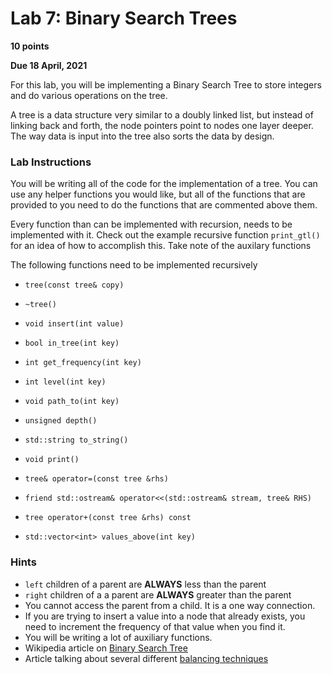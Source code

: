 # Lab 7: Binary Search Trees #
**10 points**

**Due 18 April, 2021**

For this lab, you will be implementing a Binary Search Tree to store integers and do various operations on the tree.

A tree is a data structure very similar to a doubly linked list, but instead of linking back and forth, the node pointers point to nodes one layer deeper. The way data is input into the tree also sorts the data by design. 

### Lab Instructions ###
You will be writing all of the code for the implementation of a tree. You can use any helper functions you would like, but all of the functions that are provided to you need to do the functions that are commented above them. 

Every function than can be implemented with recursion, needs to be implemented with it. Check out the example recursive function `print_gtl()` for an idea of how to accomplish this. Take note of the auxilary functions 

The following functions need to be implemented recursively

- `tree(const tree& copy)`

- `~tree()`

- `void insert(int value)`

- `bool in_tree(int key)` 

- `int get_frequency(int key)`

- `int level(int key)`

- `void path_to(int key)`

- `unsigned depth()`

- `std::string to_string()`

- `void print()`

- `tree& operator=(const tree &rhs)`

- `friend std::ostream& operator<<(std::ostream& stream, tree& RHS)`

- `tree operator+(const tree &rhs) const`

- `std::vector<int> values_above(int key)`


### Hints ###
- `left` children of a parent are **ALWAYS** less than the parent 
- `right` children of a a parent are **ALWAYS** greater than the parent
- You cannot access the parent from a child. It is a one way connection.
- If you are trying to insert a value into a node that already exists, you need to increment the frequency of that value when you find it.
- You will be writing a lot of auxiliary functions.
- Wikipedia article on [Binary Search Tree](https://en.wikipedia.org/wiki/Binary_search_tree)
- Article talking about several different [balancing techniques](https://web.eecs.umich.edu/~qstout/pap/CACM86.pdf)
